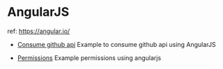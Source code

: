 AngularJS
=========
ref: https://angular.io/

* [Consume github api](https://github.com/leidsondias/angularJS/tree/master/consumeGIT)
Example to consume github api using AngularJS

* [Permissions](https://github.com/leidsondias/angularJS/tree/master/permission)
Example permissions using angularjs


 

